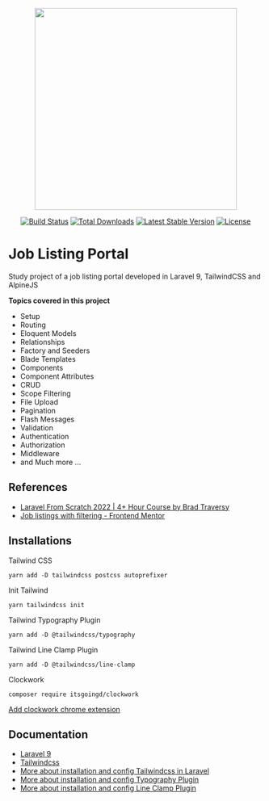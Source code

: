 <p align="center"><a href="https://laravel.com" target="_blank"><img src="https://raw.githubusercontent.com/laravel/art/master/logo-lockup/5%20SVG/2%20CMYK/1%20Full%20Color/laravel-logolockup-cmyk-red.svg" width="400"></a></p>

<p align="center">
<a href="https://travis-ci.org/laravel/framework"><img src="https://travis-ci.org/laravel/framework.svg" alt="Build Status"></a>
<a href="https://packagist.org/packages/laravel/framework"><img src="https://img.shields.io/packagist/dt/laravel/framework" alt="Total Downloads"></a>
<a href="https://packagist.org/packages/laravel/framework"><img src="https://img.shields.io/packagist/v/laravel/framework" alt="Latest Stable Version"></a>
<a href="https://packagist.org/packages/laravel/framework"><img src="https://img.shields.io/packagist/l/laravel/framework" alt="License"></a>
</p>

# Job Listing Portal
Study project of a job listing portal developed in Laravel 9, TailwindCSS and AlpineJS

__Topics covered in this project__
- Setup
- Routing
- Eloquent Models
- Relationships
- Factory and Seeders
- Blade Templates
- Components
- Component Attributes
- CRUD
- Scope Filtering
- File Upload
- Pagination
- Flash Messages
- Validation
- Authentication
- Authorization
- Middleware
- and Much more ...

## References

- [Laravel From Scratch 2022 | 4+ Hour Course by Brad Traversy](https://www.youtube.com/watch?v=MYyJ4PuL4pY&t=1477s)
- [Job listings with filtering - Frontend Mentor](https://www.frontendmentor.io/challenges/job-listings-with-filtering-ivstIPCt)

## Installations

Tailwind CSS
```
yarn add -D tailwindcss postcss autoprefixer
```
Init Tailwind
```
yarn tailwindcss init
```

Tailwind Typography Plugin
```
yarn add -D @tailwindcss/typography
```

Tailwind Line Clamp Plugin
```
yarn add -D @tailwindcss/line-clamp
```

Clockwork
```
composer require itsgoingd/clockwork
```
[Add clockwork chrome extension](https://chrome.google.com/webstore/detail/clockwork/dmggabnehkmmfmdffgajcflpdjlnoemp)


## Documentation

- [Laravel 9](https://laravel.com/docs/9.x)
- [Tailwindcss](https://tailwindcss.com/docs)
- [More about installation and config Tailwindcss in Laravel](https://tailwindcss.com/docs/guides/laravel)
- [More about installation and config Typography Plugin](https://tailwindcss.com/docs/typography-plugin)
- [More about installation and config Line Clamp Plugin](https://github.com/tailwindlabs/tailwindcss-line-clamp)
